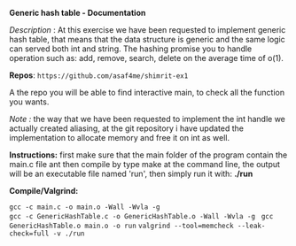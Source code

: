 **Generic hash table - Documentation** 

*Description* : At this exercise we have been requested to implement generic hash table, that means that the data structure is generic and the same logic can served both int and string. The hashing promise you to handle operation such as: add, remove, search, delete  on the average time of o(1).

**Repos**: `https://github.com/asaf4me/shimrit-ex1`

A the repo you will be able to find interactive main, to check all the function you wants.

*Note :* the way that we have been requested to implement the int handle we actually created aliasing, at the git repository i have updated the  implementation to allocate memory and free it on int as well.

**Instructions:** first make sure that the main folder of the program contain the main.c file ant then compile by type make at the command line, the output will be an executable file named 'run', then simply run it with: **./run**

**Compile/Valgrind:** 

`gcc -c main.c -o main.o -Wall -Wvla -g ` <br />
`gcc -c GenericHashTable.c -o GenericHashTable.o -Wall -Wvla -g `
`gcc GenericHashTable.o main.o -o run` 
``valgrind --tool=memcheck --leak-check=full -v ./run``



 

